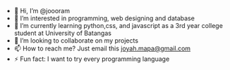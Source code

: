- 👋 Hi, I’m @joooram
- 👀 I’m interested in programming, web designing and database
- 🌱 I’m currently learning python,css, and javascript as a 3rd year college student at University of Batangas
- 💞️ I’m looking to collaborate on my projects
- 📫 How to reach me? Just email this joyah.mapa@gmail.com
- ⚡ Fun fact: I want to try every programming language


